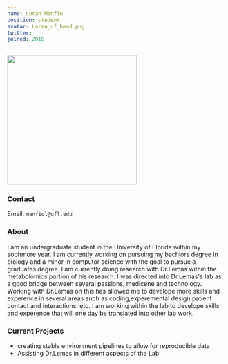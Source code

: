 ```yaml
---
name: Luran Manfio
position: student
avatar: Luran_uf_head.png
twitter:
joined: 2018
---
```


<img width="300" src="{{site.baseurl}}/images/people/{{page.avatar}}" data-action="zoom">

### Contact

Email: `manfiol@ufl.edu`<br>

### About

I am an undergraduate student in the University of Florida within my sophmore year.
I am currently working on pursuing my bachlors degree in biology and a minor in computor science with the goal to pursue a graduates degree.
I am currently doing research with Dr.Lemas within the metabolomics portion of his research. 
I was directed into Dr.Lemas's lab as a good bridge between several passions, medicene and technology.
Working with Dr.Lemas on this has allowed me to develope more skills and experence in several areas such as coding,experemental design,patient contact and interactions, etc.
I am working within the lab to develope skills and experence that will one day be translated into other lab work.


### Current Projects

- creating stable environment pipelines to allow for reproducible data 
- Assisting Dr.Lemas in different aspects of the Lab 